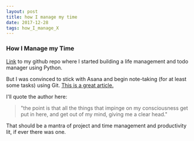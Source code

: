```yaml
---
layout: post
title: how I manage my time 
date: 2017-12-28
tags: how_I_manage_X
---
```


### How I Manage my Time

[Link](https://github.com/ajtrexler/seshat) to my github repo where I started building a life management and todo manager using Python.

But I was convinced to stick with Asana and begin note-taking (for at least some tasks) using Git.  [This is a great article.](https://zwischenzugs.com/2017/12/03/how-i-manage-my-time/)  

I'll quote the author here: 
> "the point is that all the things that impinge on my consciousness get put in here, and get out of my mind, giving me a clear head."

That should be a mantra of project and time management and productivity lit, if ever there was one.




